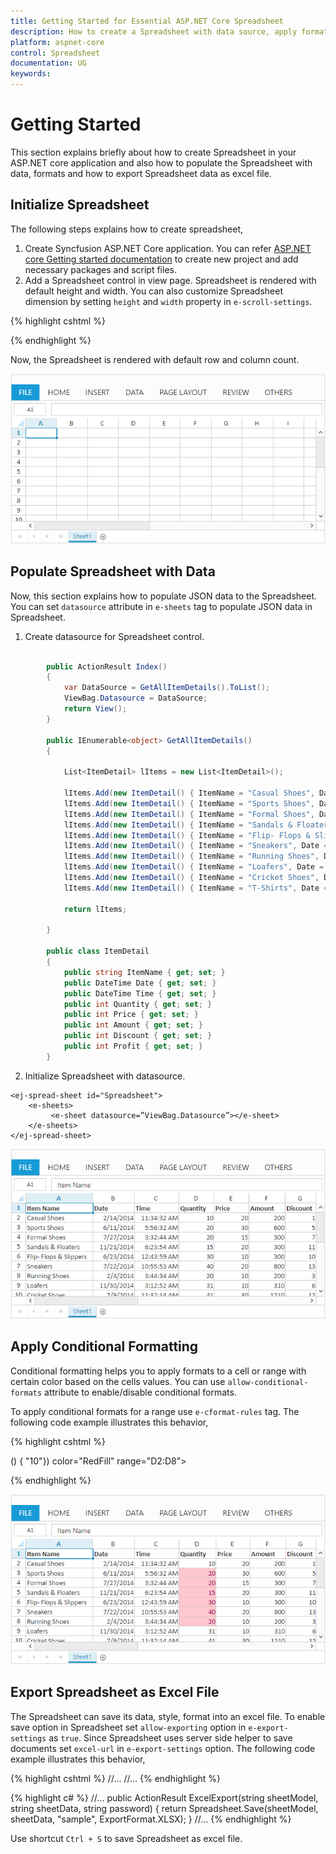 ```yaml
---
title: Getting Started for Essential ASP.NET Core Spreadsheet
description: How to create a Spreadsheet with data source, apply format and export it as excel file.
platform: aspnet-core
control: Spreadsheet
documentation: UG
keywords: 
---
```


# Getting Started

This section explains briefly about how to create Spreadsheet in your ASP.NET core application  and also how to populate the Spreadsheet with data, formats and how to export Spreadsheet data as excel file.

## Initialize Spreadsheet

The following steps explains how to create spreadsheet,

1. Create Syncfusion ASP.NET Core application. You can refer [ASP.NET core Getting started documentation](https://help.syncfusion.com/aspnet-core/getting-started) to create new project and add necessary packages and script files.  
2. Add a Spreadsheet control in view page. Spreadsheet is rendered with default height and width. You can also customize Spreadsheet dimension by setting `height` and `width` property in `e-scroll-settings`. 

{% highlight cshtml %}

<ej-spread-sheet id="Spreadsheet"></ej-spread-sheet>	

{% endhighlight %}

Now, the Spreadsheet is rendered with default row and column count.

![](Getting-Started_images/Getting-Started_img1.png)

## Populate Spreadsheet with Data

Now, this section explains how to populate JSON data to the Spreadsheet. You can set `datasource` attribute in `e-sheets` tag to populate JSON data in Spreadsheet.

1) Create datasource for Spreadsheet control.

~~~csharp
       
        public ActionResult Index()
        {
            var DataSource = GetAllItemDetails().ToList();
            ViewBag.Datasource = DataSource;
            return View();
        }

        public IEnumerable<object> GetAllItemDetails()
        {

            List<ItemDetail> lItems = new List<ItemDetail>();

            lItems.Add(new ItemDetail() { ItemName = "Casual Shoes", Date = new DateTime(2014, 02, 14), Time = new DateTime(2014, 02, 14, 11, 34, 32), Quantity = 10, Price = 20, Amount = 200, Discount = 1, Profit = 10 });
            lItems.Add(new ItemDetail() { ItemName = "Sports Shoes", Date = new DateTime(2014, 06, 11), Time = new DateTime(2014, 06, 11, 05, 56, 32), Quantity = 20, Price = 30, Amount = 600, Discount = 5, Profit = 50 });
            lItems.Add(new ItemDetail() { ItemName = "Formal Shoes", Date = new DateTime(2014, 07, 27), Time = new DateTime(2014, 07, 27, 03, 32, 44), Quantity = 20, Price = 15, Amount = 300, Discount = 7, Profit = 27 });
            lItems.Add(new ItemDetail() { ItemName = "Sandals & Floaters", Date = new DateTime(2014, 11, 21), Time = new DateTime(2014, 11, 21, 06, 23, 54), Quantity = 15, Price = 20, Amount = 300, Discount = 11, Profit = 67 });
            lItems.Add(new ItemDetail() { ItemName = "Flip- Flops & Slippers", Date = new DateTime(2014, 06, 23), Time = new DateTime(2014, 06, 23, 12, 43, 59), Quantity = 30, Price = 10, Amount = 300, Discount = 10, Profit = 70 });
            lItems.Add(new ItemDetail() { ItemName = "Sneakers", Date = new DateTime(2014, 07, 22), Time = new DateTime(2014, 07, 22, 10, 55, 53), Quantity = 40, Price = 20, Amount = 800, Discount = 13, Profit = 66 });
            lItems.Add(new ItemDetail() { ItemName = "Running Shoes", Date = new DateTime(2014, 02, 04), Time = new DateTime(2014, 02, 04, 03, 44, 34), Quantity = 20, Price = 10, Amount = 200, Discount = 3, Profit = 14 });
            lItems.Add(new ItemDetail() { ItemName = "Loafers", Date = new DateTime(2014, 11, 30), Time = new DateTime(2014, 11, 30, 03, 12, 52), Quantity = 31, Price = 10, Amount = 310, Discount = 6, Profit = 29 });
            lItems.Add(new ItemDetail() { ItemName = "Cricket Shoes", Date = new DateTime(2014, 07, 09), Time = new DateTime(2014, 07, 09, 11, 32, 14), Quantity = 41, Price = 30, Amount = 1210, Discount = 12, Profit = 166 });
            lItems.Add(new ItemDetail() { ItemName = "T-Shirts", Date = new DateTime(2014, 10, 31), Time = new DateTime(2014, 10, 31, 12, 01, 44), Quantity = 50, Price = 10, Amount = 500, Discount = 9, Profit = 55 });

            return lItems;

        }

        public class ItemDetail
        {
            public string ItemName { get; set; }
            public DateTime Date { get; set; }
            public DateTime Time { get; set; }
            public int Quantity { get; set; }
            public int Price { get; set; }
            public int Amount { get; set; }
            public int Discount { get; set; }
            public int Profit { get; set; }
        }
~~~

2) Initialize Spreadsheet with datasource.

~~~cshtml
<ej-spread-sheet id="Spreadsheet">
    <e-sheets>
         <e-sheet datasource=”ViewBag.Datasource”></e-sheet>
    </e-sheets>
</ej-spread-sheet>
~~~

![](Getting-Started_images/Getting-Started_img2.png)

## Apply Conditional Formatting

Conditional formatting helps you to apply formats to a cell or range with certain color based on the cells values. You can use `allow-conditional-formats` attribute to enable/disable conditional formats.

To apply conditional formats for a range use `e-cformat-rules` tag. The following code example illustrates this behavior,

{% highlight cshtml %}

<ej-spread-sheet id="Spreadsheet">
    <e-sheets>
        <e-sheet>
            <e-cformat-rules>
                <e-cformat-rule action="GreaterThan" inputs=@(new List<string>() { "10"}) color="RedFill" range="D2:D8"></e-cformat-rule>
            </e-cformat-rules>
        </e-sheet>
    </e-sheets>
</ej-spread-sheet>

{% endhighlight %}

![](Getting-Started_images/Getting-Started_img3.png)

## Export Spreadsheet as Excel File

The Spreadsheet can save its data, style, format into an excel file. To enable save option in Spreadsheet set `allow-exporting` option in `e-export-settings` as `true`. Since Spreadsheet uses server side helper to save documents set `excel-url` in `e-export-settings` option. The following code example illustrates this behavior,

{% highlight cshtml %}
<ej-spread-sheet id="Spreadsheet">
//...
    <e-export-settings excel-url="ExcelExport"></e-export-settings>
//...
</ej-spread-sheet>
{% endhighlight %}

{% highlight c# %}
//...
public ActionResult ExcelExport(string sheetModel, string sheetData, string password)
{
    return Spreadsheet.Save(sheetModel, sheetData, "sample", ExportFormat.XLSX);
}
//...
{% endhighlight %}

Use shortcut `Ctrl + S` to save Spreadsheet as excel file.
